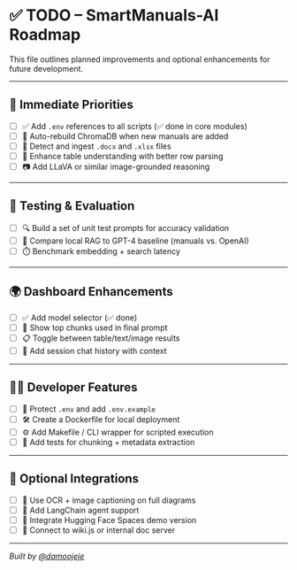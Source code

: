 # ✅ TODO – SmartManuals-AI Roadmap

This file outlines planned improvements and optional enhancements for future development.

---

## 📌 Immediate Priorities

- [ ] ✅ Add `.env` references to all scripts (✅ done in core modules)
- [ ] 🔄 Auto-rebuild ChromaDB when new manuals are added
- [ ] 📁 Detect and ingest `.docx` and `.xlsx` files
- [ ] 🧠 Enhance table understanding with better row parsing
- [ ] 📷 Add LLaVA or similar image-grounded reasoning

---

## 🧪 Testing & Evaluation

- [ ] 🔍 Build a set of unit test prompts for accuracy validation
- [ ] 🧠 Compare local RAG to GPT-4 baseline (manuals vs. OpenAI)
- [ ] ⏱️ Benchmark embedding + search latency

---

## 🌍 Dashboard Enhancements

- [ ] ✅ Add model selector (✅ done)
- [ ] 📄 Show top chunks used in final prompt
- [ ] 📋 Toggle between table/text/image results
- [ ] 💬 Add session chat history with context

---

## 🧑‍💻 Developer Features

- [ ] 🔐 Protect `.env` and add `.env.example`
- [ ] 🛠️ Create a Dockerfile for local deployment
- [ ] ⚙️ Add Makefile / CLI wrapper for scripted execution
- [ ] 🧪 Add tests for chunking + metadata extraction

---

## 🧩 Optional Integrations

- [ ] 📸 Use OCR + image captioning on full diagrams
- [ ] 🧠 Add LangChain agent support
- [ ] 🧠 Integrate Hugging Face Spaces demo version
- [ ] 🤝 Connect to wiki.js or internal doc server

---

*Built by [@damoojeje](https://github.com/damoojeje)*
